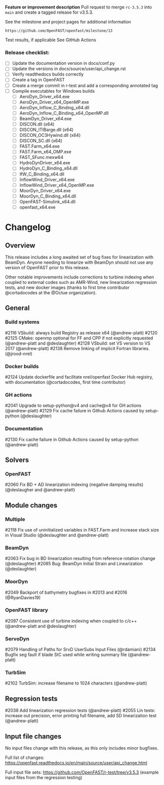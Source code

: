 **Feature or improvement description**
Pull request to merge `rc-3.5.3` into `main` and create a tagged release for v3.5.3.

See the milestone and project pages for additional information

    https://github.com/OpenFAST/openfast/milestone/13

Test results, if applicable
See GitHub Actions

### Release checklist:
- [ ] Update the documentation version in docs/conf.py
- [ ] Update the versions in docs/source/user/api_change.rst
- [ ] Verify readthedocs builds correctly
- [ ] Create a tag in OpenFAST
- [ ] Create a merge commit in r-test and add a corresponding annotated tag
- [ ] Compile executables for Windows builds
    - [ ] AeroDyn_Driver_x64.exe
    - [ ] AeroDyn_Driver_x64_OpenMP.exe
    - [ ] AeroDyn_Inflow_C_Binding_x64.dll
    - [ ] AeroDyn_Inflow_C_Binding_x64_OpenMP.dll
    - [ ] BeamDyn_Driver_x64.exe
    - [ ] DISCON.dll (x64)
    - [ ] DISCON_ITIBarge.dll (x64)
    - [ ] DISCON_OC3Hywind.dll (x64)
    - [ ] DISCON_SC.dll (x64)
    - [ ] FAST.Farm_x64.exe
    - [ ] FAST.Farm_x64_OMP.exe
    - [ ] FAST_SFunc.mexw64
    - [ ] HydroDynDriver_x64.exe
    - [ ] HydroDyn_C_Binding_x64.dll
    - [ ] IfW_C_Binding_x64.dll
    - [ ] InflowWind_Driver_x64.exe
    - [ ] InflowWind_Driver_x64_OpenMP.exe
    - [ ] MoorDyn_Driver_x64.exe
    - [ ] MoorDyn_C_Binding_x64.dll
    - [ ] OpenFAST-Simulink_x64.dll
    - [ ] openfast_x64.exe

# Changelog

## Overview

This release includes a long awaited set of bug fixes for linearization with BeamDyn.  Anyone needing to linearize with BeamDyn should not use any version of OpenFAST prior to this release.

Other notable improvements include corrections to turbine indexing when coupled to external codes such as AMR-Wind, new linearization regression tests, and new docker images (thanks to first time contributor @cortadocodes at the @Octue organization).


## General

### Build systems

#2116 VSbuild: always build Registry as release x64 (@andrew-platt)
#2120 #2125 CMake: openmp optional for FF and CPP if not explicitly requested (@andrew-platt and @deslaughter)
#2128 VSbuild: set VS version to VS 2017 (@andrew-platt)
#2138 Remove linking of implicit Fortran libraries. (@jrood-nrel)


### Docker builds

#2124 Update dockerfile and facilitate nrel/openfast Docker Hub registry, with documentation (@cortadocodes, first time contributor)


### GH actions

#2041 Upgrade to setup-python@v4 and cache@v4 for GH actions (@andrew-platt)
#2129 Fix cache failure in Github Actions caused by setup-python (@deslaughter)

### Documentation

#2130 Fix cache failure in Github Actions caused by setup-python (@andrew-platt)


## Solvers

### OpenFAST

#2060 Fix BD + AD linearization indexing (negative damping results) (@deslaugher and @andrew-platt)


## Module changes

### Multiple

#2118 Fix use of uninitialized variables in FAST.Farm and increase stack size in Visual Studio (@deslaughter and @andrew-platt)


### BeamDyn

#2063 Fix bug in BD linearization resulting from reference rotation change (@deslaughter)
#2085 Bug: BeamDyn Initial Strain and Linearization (@deslaughter)


### MoorDyn

#2049 Backport of bathymetry bugfixes in #2013 and #2016 (@RyanDavies19)


### OpenFAST library

#2097 Consistent use of turbine indexing when coupled to c/c++ (@andrew-platt and @deslaughter)


### ServoDyn

#2079 Handling of Paths for SrvD UserSubs Input Files (@rdamiani)
#2134 Bugfix seg fault if blade StC used while writing summary file (@andrew-platt)


### TurbSim

#2102 TurbSim: increase filename to 1024 characters (@andrew-platt)


## Regression tests

#2038 Add linearization regression tests (@andrew-platt)
#2055 Lin tests: increase out precision, error printing full filename, add SD linearization test (@andrew-platt)



## Input file changes

No input files change with this release, as this only includes minor bugfixes.

Full list of changes: https://openfast.readthedocs.io/en/main/source/user/api_change.html

Full input file sets: https://github.com/OpenFAST/r-test/tree/v3.5.3 (example input files from the regression testing)

